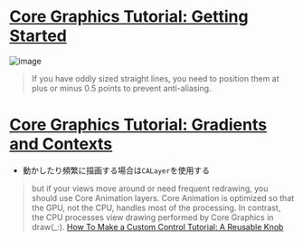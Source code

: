 # [Core Graphics Tutorial: Getting Started](https://www.raywenderlich.com/8003281-core-graphics-tutorial-getting-started)

![image](https://i.imgur.com/wqRDDbo.png)

>If you have oddly sized straight lines, you need to position them at plus or minus 0.5 points to prevent anti-aliasing. 

# [Core Graphics Tutorial: Gradients and Contexts](https://www.raywenderlich.com/10946920-core-graphics-tutorial-gradients-and-contexts)

- 動かしたり頻繁に描画する場合は`CALayer`を使用する

>but if your views move around or need frequent redrawing, you should use Core Animation layers. Core Animation is optimized so that the GPU, not the CPU, handles most of the processing. In contrast, the CPU processes view drawing performed by Core Graphics in draw(_:).
>[How To Make a Custom Control Tutorial: A Reusable Knob
](https://www.raywenderlich.com/5294-how-to-make-a-custom-control-tutorial-a-reusable-knob)